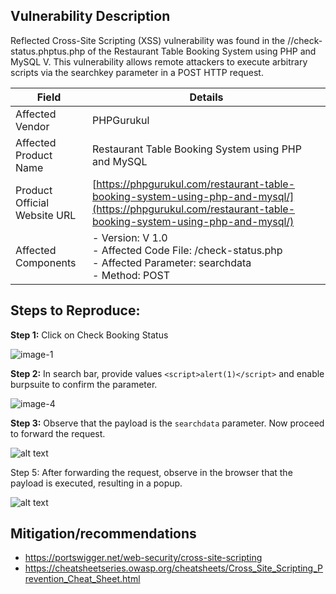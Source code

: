 ## Vulnerability Description

Reflected Cross-Site Scripting (XSS) vulnerability was found in the //check-status.phptus.php of the 	Restaurant Table Booking System using PHP and MySQL V. This vulnerability allows remote attackers to execute arbitrary scripts via the searchkey parameter in a POST HTTP request.

| Field                                   | Details                                                                                              |
|-----------------------------------------|------------------------------------------------------------------------------------------------------|
| Affected Vendor                         | PHPGurukul                                                                                           |
| Affected Product Name                   |Restaurant Table Booking System using PHP and MySQL                               |
| Product Official Website URL            | [https://phpgurukul.com/restaurant-table-booking-system-using-php-and-mysql/](https://phpgurukul.com/restaurant-table-booking-system-using-php-and-mysql/) |
| Affected Components                     | - Version: V 1.0 <br>- Affected Code File: /check-status.php <br>- Affected Parameter: searchdata <br>- Method: POST |

## Steps to Reproduce:

**Step 1:** Click on Check Booking Status

![image-1](https://github.com/user-attachments/assets/c7a5b565-59c3-4519-8e16-72699ca2e9db)

**Step 2:** In search bar, provide values ```<script>alert(1)</script>``` and enable burpsuite to confirm the parameter.

![image-4](https://github.com/user-attachments/assets/25ea8958-473a-4152-9b1a-57bc6f159682)

**Step 3:** Observe that the payload is the ```searchdata``` parameter. Now proceed to forward the request.

![alt text](image-2.png)

Step 5: After forwarding the request, observe in the browser that the payload is executed, resulting in a popup.

![alt text](image-3.png)

## Mitigation/recommendations
- https://portswigger.net/web-security/cross-site-scripting
- https://cheatsheetseries.owasp.org/cheatsheets/Cross_Site_Scripting_Prevention_Cheat_Sheet.html
